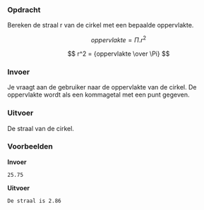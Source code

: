 ### Opdracht

Bereken de straal r van de cirkel met een bepaalde oppervlakte.

$$ oppervlakte  = \Pi . r^2 $$ 

$$ r^2 = {oppervlakte \over \Pi} $$

### Invoer

Je vraagt aan de gebruiker naar de oppervlakte van de cirkel. De oppervlakte wordt als een kommagetal met een punt gegeven.

### Uitvoer

De straal van de cirkel.


### Voorbeelden

**Invoer**

    25.75

**Uitvoer**

    De straal is 2.86
